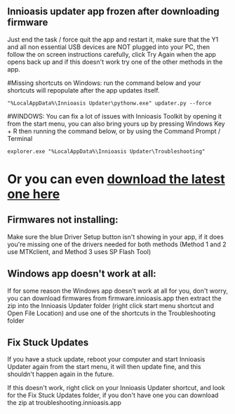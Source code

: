 ## Innioasis updater app frozen after downloading firmware
Just end the task / force quit the app and restart it, make sure that the Y1 and all non essential USB devices are NOT plugged into your PC, then follow the on screen instructions carefully, click Try Again when the app opens back up and if this doesn't work try one of the other methods in the app.

#Missing shortcuts on Windows: run the command below and your shortcuts will repopulate after the app updates itself.

```
"%LocalAppData%\Innioasis Updater\pythonw.exe" updater.py --force
```


#WINDOWS: You can fix a lot of issues with Innioasis Toolkit by opening it from the start menu, you can also bring yours up by pressing Windows Key + R then running the command below, or by using the Command Prompt / Terminal

```
explorer.exe "%LocalAppData%\Innioasis Updater\Troubleshooting"
```

# Or you can even [download the latest one here](https://github.com/team-slide/Innioasis-Updater/raw/refs/heads/main/Troubleshooters%20-%20Windows.zip) 


## Firmwares not installing:
Make sure the blue Driver Setup button isn't showing in your app, if it does you're missing one of the drivers needed for both methods (Method 1 and 2 use MTKclient, and Method 3 uses SP Flash Tool)

## Windows app doesn't work at all:
If for some reason the Windows app doesn't work at all for you, don't worry, you can download firmwares from firmware.innioasis.app then extract the zip into the Innioasis Updater folder (right click start menu shortcut and Open File Location) and use one of the shortcuts in the Troubleshooting folder 

## Fix Stuck Updates
If you have a stuck update, reboot your computer and start Innioasis Updater again from the start menu, it will then update fine, and this shouldn't happen again in the future.

If this doesn't work, right click on your Innioasis Updater shortcut, and look for the Fix Stuck Updates folder, if you don't have one you can download the zip at troubleshooting.innioasis.app
